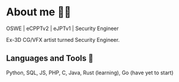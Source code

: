 # About me 🧙‍♂️

OSWE | eCPPTv2 | eJPTv1 | Security Engineer

Ex-3D CG/VFX artist turned Security Engineer.

## Languages and Tools 🍄

Python, SQL, JS, PHP, C, Java, Rust (learning), Go (have yet to start)
